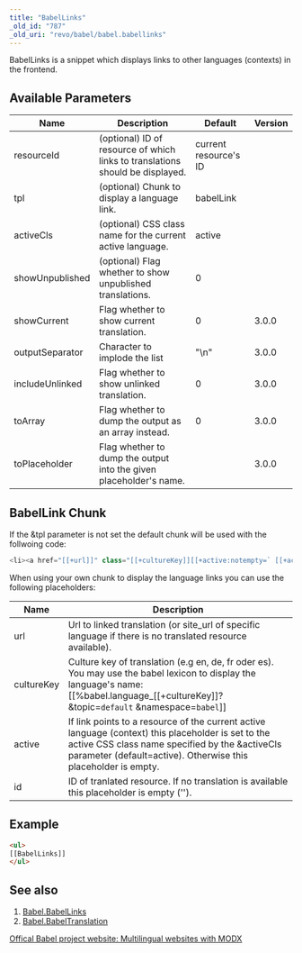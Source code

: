 ```yaml
---
title: "BabelLinks"
_old_id: "787"
_old_uri: "revo/babel/babel.babellinks"
---
```


BabelLinks is a snippet which displays links to other languages (contexts) in the frontend.

## Available Parameters

 | Name            | Description                                                                   | Default               | Version |
 | --------------- | ----------------------------------------------------------------------------- | --------------------- | ------- |
 | resourceId      | (optional) ID of resource of which links to translations should be displayed. | current resource's ID |         |
 | tpl             | (optional) Chunk to display a language link.                                  | babelLink             |         |
 | activeCls       | (optional) CSS class name for the current active language.                    | active                |         |
 | showUnpublished | (optional) Flag whether to show unpublished translations.                     | 0                     |         |
 | showCurrent     | Flag whether to show current translation.                                     | 0                     | 3.0.0   |
 | outputSeparator | Character to implode the list                                                 | "\\n"                 | 3.0.0   |
 | includeUnlinked | Flag whether to show unlinked translation.                                    | 0                     | 3.0.0   |
 | toArray         | Flag whether to dump the output as an array instead.                          | 0                     | 3.0.0   |
 | toPlaceholder   | Flag whether to dump the output into the given placeholder's name.            |                       | 3.0.0   |

## BabelLink Chunk

 If the &tpl parameter is not set the default chunk will be used with the follwoing code:

 ``` php 
<li><a href="[[+url]]" class="[[+cultureKey]][[+active:notempty=` [[+active]]`]]">[[%babel.language_[[+cultureKey]]? &topic=`default` &namespace=`babel`]]</a></li>
```

When using your own chunk to display the language links you can use the following placeholders:

 | Name       | Description                                                                                                                                                                                                             |
 | ---------- | ----------------------------------------------------------------------------------------------------------------------------------------------------------------------------------------------------------------------- |
 | url        | Url to linked translation (or site\_url of specific language if there is no translated resource available).                                                                                                             |
 | cultureKey | Culture key of translation (e.g en, de, fr oder es). You may use the babel lexicon to display the language's name: \[\[%babel.language\_\[\[+cultureKey\]\]? &topic=`default` &namespace=`babel`\]\]                    |
 | active     | If link points to a resource of the current active language (context) this placeholder is set to the active CSS class name specified by the &activeCls parameter (default=active). Otherwise this placeholder is empty. |
 | id         | ID of tranlated resource. If no translation is available this placeholder is empty ('').                                                                                                                                |

## Example

 ``` html
<ul>
[[BabelLinks]]
</ul>
```

## See also

1. [Babel.BabelLinks](/extras/babel/babel.babellinks)
2. [Babel.BabelTranslation](/extras/babel/babel.babeltranslation)

[Offical Babel project website: Multilingual websites with MODX](http://www.multilingual-modx.com/)
